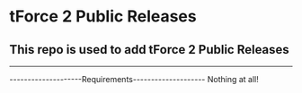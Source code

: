 # tForce 2 Public Releases
## This repo is used to add tForce 2 Public Releases
____________________________________________________
--------------------Requirements--------------------
Nothing at all!
